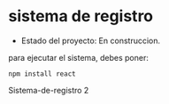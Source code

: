 <h1>sistema de registro</h1>

- Estado del proyecto: En construccion.

para ejecutar el sistema, debes poner:

```npm install react```

Sistema-de-registro 2
